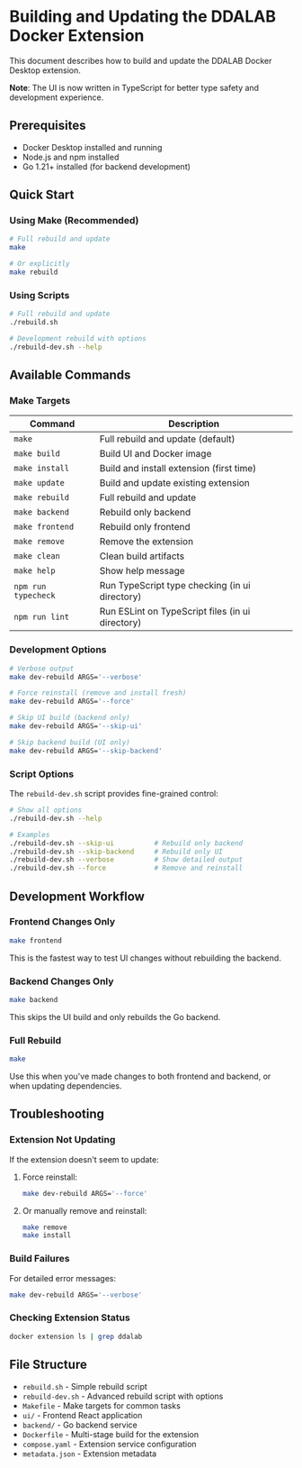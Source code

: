 # Building and Updating the DDALAB Docker Extension

This document describes how to build and update the DDALAB Docker Desktop extension.

**Note**: The UI is now written in TypeScript for better type safety and development experience.

## Prerequisites

- Docker Desktop installed and running
- Node.js and npm installed
- Go 1.21+ installed (for backend development)

## Quick Start

### Using Make (Recommended)

```bash
# Full rebuild and update
make

# Or explicitly
make rebuild
```

### Using Scripts

```bash
# Full rebuild and update
./rebuild.sh

# Development rebuild with options
./rebuild-dev.sh --help
```

## Available Commands

### Make Targets

| Command | Description |
|---------|-------------|
| `make` | Full rebuild and update (default) |
| `make build` | Build UI and Docker image |
| `make install` | Build and install extension (first time) |
| `make update` | Build and update existing extension |
| `make rebuild` | Full rebuild and update |
| `make backend` | Rebuild only backend |
| `make frontend` | Rebuild only frontend |
| `make remove` | Remove the extension |
| `make clean` | Clean build artifacts |
| `make help` | Show help message |
| `npm run typecheck` | Run TypeScript type checking (in ui directory) |
| `npm run lint` | Run ESLint on TypeScript files (in ui directory) |

### Development Options

```bash
# Verbose output
make dev-rebuild ARGS='--verbose'

# Force reinstall (remove and install fresh)
make dev-rebuild ARGS='--force'

# Skip UI build (backend only)
make dev-rebuild ARGS='--skip-ui'

# Skip backend build (UI only)
make dev-rebuild ARGS='--skip-backend'
```

### Script Options

The `rebuild-dev.sh` script provides fine-grained control:

```bash
# Show all options
./rebuild-dev.sh --help

# Examples
./rebuild-dev.sh --skip-ui          # Rebuild only backend
./rebuild-dev.sh --skip-backend     # Rebuild only UI
./rebuild-dev.sh --verbose          # Show detailed output
./rebuild-dev.sh --force            # Remove and reinstall
```

## Development Workflow

### Frontend Changes Only

```bash
make frontend
```

This is the fastest way to test UI changes without rebuilding the backend.

### Backend Changes Only

```bash
make backend
```

This skips the UI build and only rebuilds the Go backend.

### Full Rebuild

```bash
make
```

Use this when you've made changes to both frontend and backend, or when updating dependencies.

## Troubleshooting

### Extension Not Updating

If the extension doesn't seem to update:

1. Force reinstall:
   ```bash
   make dev-rebuild ARGS='--force'
   ```

2. Or manually remove and reinstall:
   ```bash
   make remove
   make install
   ```

### Build Failures

For detailed error messages:

```bash
make dev-rebuild ARGS='--verbose'
```

### Checking Extension Status

```bash
docker extension ls | grep ddalab
```

## File Structure

- `rebuild.sh` - Simple rebuild script
- `rebuild-dev.sh` - Advanced rebuild script with options
- `Makefile` - Make targets for common tasks
- `ui/` - Frontend React application
- `backend/` - Go backend service
- `Dockerfile` - Multi-stage build for the extension
- `compose.yaml` - Extension service configuration
- `metadata.json` - Extension metadata